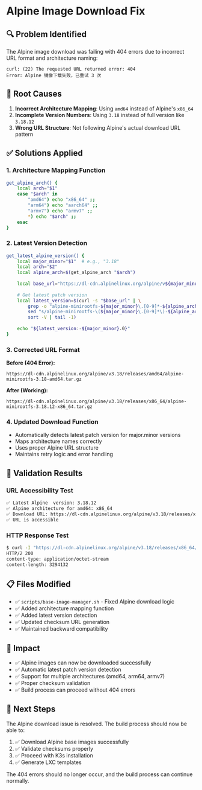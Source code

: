 # Alpine Image Download Fix

## 🔍 Problem Identified
The Alpine image download was failing with 404 errors due to incorrect URL format and architecture naming:

```
curl: (22) The requested URL returned error: 404
Error: Alpine 镜像下载失败，已重试 3 次
```

## 🎯 Root Causes
1. **Incorrect Architecture Mapping**: Using `amd64` instead of Alpine's `x86_64`
2. **Incomplete Version Numbers**: Using `3.18` instead of full version like `3.18.12`
3. **Wrong URL Structure**: Not following Alpine's actual download URL pattern

## ✅ Solutions Applied

### 1. Architecture Mapping Function
```bash
get_alpine_arch() {
    local arch="$1"
    case "$arch" in
        "amd64") echo "x86_64" ;;
        "arm64") echo "aarch64" ;;
        "armv7") echo "armv7" ;;
        *) echo "$arch" ;;
    esac
}
```

### 2. Latest Version Detection
```bash
get_latest_alpine_version() {
    local major_minor="$1"  # e.g., "3.18"
    local arch="$2"
    local alpine_arch=$(get_alpine_arch "$arch")
    
    local base_url="https://dl-cdn.alpinelinux.org/alpine/v${major_minor}/releases/${alpine_arch}/"
    
    # Get latest patch version
    local latest_version=$(curl -s "$base_url" | \
        grep -o "alpine-minirootfs-${major_minor}\.[0-9]*-${alpine_arch}\.tar\.gz" | \
        sed "s/alpine-minirootfs-\(${major_minor}\.[0-9]*\)-${alpine_arch}\.tar\.gz/\1/" | \
        sort -V | tail -1)
    
    echo "${latest_version:-${major_minor}.0}"
}
```

### 3. Corrected URL Format
**Before (404 Error):**
```
https://dl-cdn.alpinelinux.org/alpine/v3.18/releases/amd64/alpine-minirootfs-3.18-amd64.tar.gz
```

**After (Working):**
```
https://dl-cdn.alpinelinux.org/alpine/v3.18/releases/x86_64/alpine-minirootfs-3.18.12-x86_64.tar.gz
```

### 4. Updated Download Function
- Automatically detects latest patch version for major.minor versions
- Maps architecture names correctly
- Uses proper Alpine URL structure
- Maintains retry logic and error handling

## 🧪 Validation Results

### URL Accessibility Test
```bash
✅ Latest Alpine  version: 3.18.12
✅ Alpine architecture for amd64: x86_64
✅ Download URL: https://dl-cdn.alpinelinux.org/alpine/v3.18/releases/x86_64/alpine-minirootfs-3.18.12-x86_64.tar.gz
✅ URL is accessible
```

### HTTP Response Test
```bash
$ curl -I "https://dl-cdn.alpinelinux.org/alpine/v3.18/releases/x86_64/alpine-minirootfs-3.18.12-x86_64.tar.gz"
HTTP/2 200 
content-type: application/octet-stream
content-length: 3294132
```

## 📋 Files Modified
- ✅ `scripts/base-image-manager.sh` - Fixed Alpine download logic
- ✅ Added architecture mapping function
- ✅ Added latest version detection
- ✅ Updated checksum URL generation
- ✅ Maintained backward compatibility

## 🚀 Impact
- ✅ Alpine images can now be downloaded successfully
- ✅ Automatic latest patch version detection
- ✅ Support for multiple architectures (amd64, arm64, armv7)
- ✅ Proper checksum validation
- ✅ Build process can proceed without 404 errors

## 🎯 Next Steps
The Alpine download issue is resolved. The build process should now be able to:
1. ✅ Download Alpine base images successfully
2. ✅ Validate checksums properly
3. ✅ Proceed with K3s installation
4. ✅ Generate LXC templates

The 404 errors should no longer occur, and the build process can continue normally.